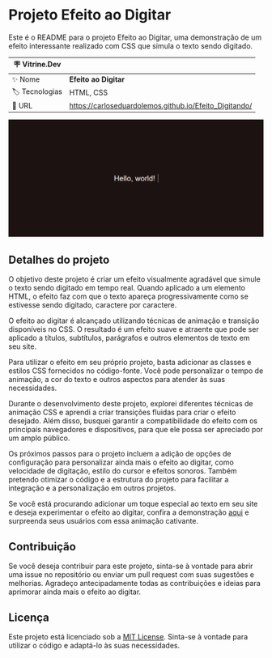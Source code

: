 # Projeto Efeito ao Digitar

Este é o README para o projeto Efeito ao Digitar, uma demonstração de um efeito interessante realizado com CSS que simula o texto sendo digitado.

| :placard: Vitrine.Dev |     |
| -------------  | --- |
| :sparkles: Nome        | **Efeito ao Digitar**
| :label: Tecnologias | HTML, CSS
| :rocket: URL         | https://carloseduardolemos.github.io/Efeito_Digitando/

<!-- Inserir imagem com a #vitrinedev ao final do link -->
![](https://raw.githubusercontent.com/CarlosEduardoLemos/Efeito_Digitando/main/imagem/Captura%20de%20tela%202023-06-01%20220920.png#vitrinedev)

## Detalhes do projeto

O objetivo deste projeto é criar um efeito visualmente agradável que simule o texto sendo digitado em tempo real. Quando aplicado a um elemento HTML, o efeito faz com que o texto apareça progressivamente como se estivesse sendo digitado, caractere por caractere.

O efeito ao digitar é alcançado utilizando técnicas de animação e transição disponíveis no CSS. O resultado é um efeito suave e atraente que pode ser aplicado a títulos, subtítulos, parágrafos e outros elementos de texto em seu site.

Para utilizar o efeito em seu próprio projeto, basta adicionar as classes e estilos CSS fornecidos no código-fonte. Você pode personalizar o tempo de animação, a cor do texto e outros aspectos para atender às suas necessidades.

Durante o desenvolvimento deste projeto, explorei diferentes técnicas de animação CSS e aprendi a criar transições fluidas para criar o efeito desejado. Além disso, busquei garantir a compatibilidade do efeito com os principais navegadores e dispositivos, para que ele possa ser apreciado por um amplo público.

Os próximos passos para o projeto incluem a adição de opções de configuração para personalizar ainda mais o efeito ao digitar, como velocidade de digitação, estilo do cursor e efeitos sonoros. Também pretendo otimizar o código e a estrutura do projeto para facilitar a integração e a personalização em outros projetos.

Se você está procurando adicionar um toque especial ao texto em seu site e deseja experimentar o efeito ao digitar, confira a demonstração [aqui](https://carloseduardolemos.github.io/Efeito_Digitando/) e surpreenda seus usuários com essa animação cativante.

## Contribuição

Se você deseja contribuir para este projeto, sinta-se à vontade para abrir uma issue no repositório ou enviar um pull request com suas sugestões e melhorias. Agradeço antecipadamente todas as contribuições e ideias para aprimorar ainda mais o efeito ao digitar.

## Licença

Este projeto está licenciado sob a [MIT License](https://opensource.org/licenses/MIT). Sinta-se à vontade para utilizar o código e adaptá-lo às suas necessidades.